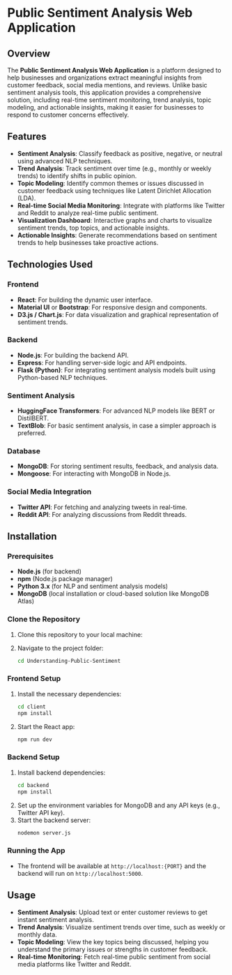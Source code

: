# Public Sentiment Analysis Web Application

## Overview
The **Public Sentiment Analysis Web Application** is a platform designed to help businesses and organizations extract meaningful insights from customer feedback, social media mentions, and reviews. Unlike basic sentiment analysis tools, this application provides a comprehensive solution, including real-time sentiment monitoring, trend analysis, topic modeling, and actionable insights, making it easier for businesses to respond to customer concerns effectively.

## Features
- **Sentiment Analysis**: Classify feedback as positive, negative, or neutral using advanced NLP techniques.
- **Trend Analysis**: Track sentiment over time (e.g., monthly or weekly trends) to identify shifts in public opinion.
- **Topic Modeling**: Identify common themes or issues discussed in customer feedback using techniques like Latent Dirichlet Allocation (LDA).
- **Real-time Social Media Monitoring**: Integrate with platforms like Twitter and Reddit to analyze real-time public sentiment.
- **Visualization Dashboard**: Interactive graphs and charts to visualize sentiment trends, top topics, and actionable insights.
- **Actionable Insights**: Generate recommendations based on sentiment trends to help businesses take proactive actions.

## Technologies Used
### Frontend
- **React**: For building the dynamic user interface.
- **Material UI** or **Bootstrap**: For responsive design and components.
- **D3.js / Chart.js**: For data visualization and graphical representation of sentiment trends.

### Backend
- **Node.js**: For building the backend API.
- **Express**: For handling server-side logic and API endpoints.
- **Flask (Python)**: For integrating sentiment analysis models built using Python-based NLP techniques.

### Sentiment Analysis
- **HuggingFace Transformers**: For advanced NLP models like BERT or DistilBERT.
- **TextBlob**: For basic sentiment analysis, in case a simpler approach is preferred.

### Database
- **MongoDB**: For storing sentiment results, feedback, and analysis data.
- **Mongoose**: For interacting with MongoDB in Node.js.

### Social Media Integration
- **Twitter API**: For fetching and analyzing tweets in real-time.
- **Reddit API**: For analyzing discussions from Reddit threads.

## Installation

### Prerequisites
- **Node.js** (for backend)
- **npm** (Node.js package manager)
- **Python 3.x** (for NLP and sentiment analysis models)
- **MongoDB** (local installation or cloud-based solution like MongoDB Atlas)

### Clone the Repository
1. Clone this repository to your local machine:

2. Navigate to the project folder:
   ```bash
   cd Understanding-Public-Sentiment
   ```

### Frontend Setup
1. Install the necessary dependencies:
   ```bash
   cd client
   npm install
   ```
2. Start the React app:
   ```bash
   npm run dev
   ```

### Backend Setup
1. Install backend dependencies:
   ```bash
   cd backend
   npm install
   ```
2. Set up the environment variables for MongoDB and any API keys (e.g., Twitter API key).
3. Start the backend server:
   ```bash
   nodemon server.js
   ```

### Running the App
- The frontend will be available at `http://localhost:{PORT}` and the backend will run on `http://localhost:5000`.

## Usage

- **Sentiment Analysis**: Upload text or enter customer reviews to get instant sentiment analysis.
- **Trend Analysis**: Visualize sentiment trends over time, such as weekly or monthly data.
- **Topic Modeling**: View the key topics being discussed, helping you understand the primary issues or strengths in customer feedback.
- **Real-time Monitoring**: Fetch real-time public sentiment from social media platforms like Twitter and Reddit.